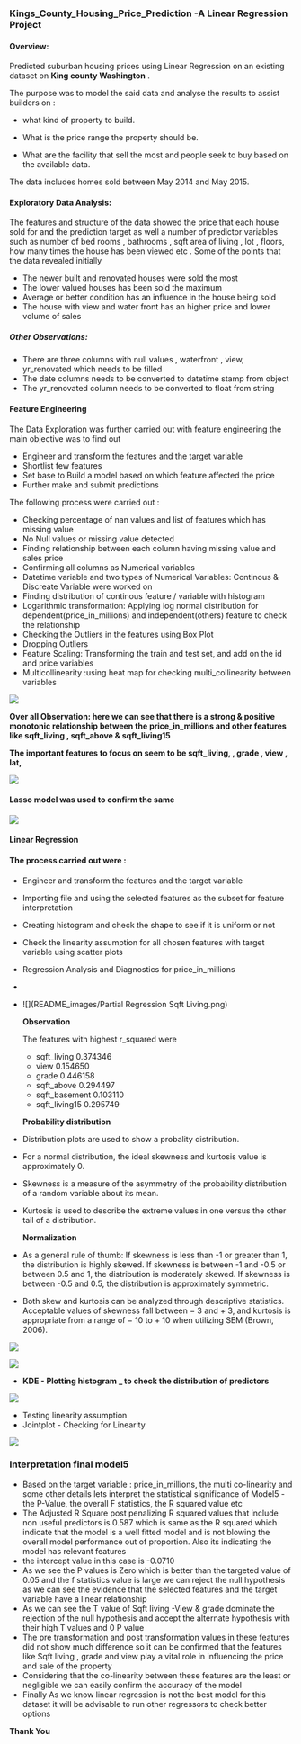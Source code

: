 ### Kings_County_Housing_Price_Prediction -A Linear Regression Project

#### Overview:

Predicted suburban housing prices using Linear Regression on an  existing dataset on **King county Washington** .

The purpose was to model the said data and analyse the results to assist builders on :

- what kind of property to build. 

- What is the price range the property should be.

- What are the facility that sell the most and people seek to buy based on the available data.

The data includes homes sold between May 2014 and May 2015. 

#### Exploratory Data Analysis:

The features and structure of the data showed the price that each house sold for and the prediction target as well a number of predictor variables such as number of bed rooms , bathrooms , sqft area of living , lot , floors, how many times the house has been viewed etc . Some of the points that the data revealed initially 

- The newer built and renovated houses were sold the most
- The lower valued houses has been sold the maximum
- Average or better condition has an influence in the house being sold
- The house with view and water front has an higher price and lower volume of sales

##### Other Observations:

- There are three columns with null values , waterfront , view, yr_renovated which needs to be filled
- The date columns needs to be converted to datetime stamp from object
- The yr_renovated column needs to be converted to float from string

#### Feature Engineering

The Data Exploration was further carried out with feature engineering the main objective was to find out 

- Engineer and transform the features and the target variable
- Shortlist few features
- Set base to Build a model based on which feature affected the price 
- Further make and submit predictions

The following process were carried out :

- Checking percentage of nan values and list of features which has missing value
- No Null values or missing value detected
- Finding relationship between each column having missing value and sales price
- Confirming all columns as Numerical variables
- Datetime variable and two types of Numerical Variables: Continous & Discreate Variable were worked on
- Finding distribution of continous feature / variable with histogram
- Logarithmic transformation: Applying log normal distribution for dependent(price_in_millions) and independent(others) feature to check the relationship 
- Checking the Outliers in the features using Box Plot
- Dropping Outliers
- Feature Scaling: Transforming the train and test set, and add on the id and price variables
- Multicollinearity :using heat map for checking multi_collinearity between variables

![](README_Images/Col_Rel.png)

**Over all Observation: here we can see that there is a strong & positive monotonic relationship between the price_in_millions and other features like sqft_living , sqft_above & sqft_living15**

**The important features to focus on seem to be sqft_living, , grade , view , lat,** 

![](README_Images/Lasso_Select1.png)

#### Lasso model was used to confirm the same

![](README_images/Lasso_Select.png)



#### Linear Regression

#### The process carried out were : 

- Engineer and transform the features and the target variable

- Importing file and using the selected features as the subset for feature interpretation

- Creating histogram and check the shape to see if it is uniform or not

- Check the linearity assumption for all chosen features with target variable using scatter plots 

- Regression Analysis and Diagnostics for price_in_millions

- 

- ![](README_images/Partial Regression Sqft Living.png)

  **Observation**

  The features with highest r_squared were

  - sqft_living 0.374346
  - view 0.154650
  - grade 0.446158
  - sqft_above 0.294497
  - sqft_basement 0.103110
  - sqft_living15 0.295749

  **Probability distribution**

- Distribution plots are used to show a probality distribution.

- For a normal distribution, the ideal skewness and kurtosis value is approximately 0.

- Skewness is a measure of the asymmetry of the probability distribution of a random variable about its mean.

- Kurtosis is used to describe the extreme values in one versus the other tail of a distribution.

  **Normalization**

- As a general rule of thumb: If skewness is less than -1 or greater than 1, the distribution is highly skewed. If skewness is between -1 and -0.5 or between 0.5 and 1, the distribution is moderately skewed. If skewness is between -0.5 and 0.5, the distribution is approximately symmetric.

- Both skew and kurtosis can be analyzed through descriptive statistics. Acceptable values of skewness fall between − 3 and + 3, and kurtosis is appropriate from a range of − 10 to + 10 when utilizing SEM (Brown, 2006).

![](README_images/n.png)

![](README_imges/Normalisation.png)

- **KDE - Plotting histogram _ to check the distribution of predictors**

![](README_images/KDE.png)

- Testing linearity assumption
- Jointplot - Checking for Linearity 

![](README_images/JointPlot.png)



### Interpretation final model5

- Based on the target variable : price_in_millions, the multi co-linearity and some other details lets interpret the statistical significance of Model5 - the P-Value, the overall F statistics, the R squared value etc
- The Adjusted R Square post penalizing R squared values that include non useful predictors is 0.587 which is same as the R squared which indicate that the model is a well fitted model and is not blowing the overall model performance out of proportion. Also its indicating the model has relevant features
- the intercept value in this case is -0.0710
- As we see the P values is Zero which is better than the targeted value of 0.05 and the f statistics value is large we can reject the null hypothesis as we can see the evidence that the selected features and the target variable have a linear relationship
- As we can see the T value of Sqft living -View & grade dominate the rejection of the null hypothesis and accept the alternate hypothesis with their high T values and 0 P value
- The pre transformation and post transformation values in these features did not show much difference so it can be confirmed that the features like Sqft living , grade and view play a vital role in influencing the price and sale of the property
- Considering that the co-linearity between these features are the least or negligible we can easily confirm the accuracy of the model
- Finally As we know linear regression is not the best model for this dataset it will be advisable to run other regressors to check better options



**Thank You**
